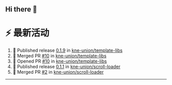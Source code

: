 ## Hi there 👋

<!--

**Here are some ideas to get you started:**

🙋‍♀️ A short introduction - what is your organization all about?
🌈 Contribution guidelines - how can the community get involved?
👩‍💻 Useful resources - where can the community find your docs? Is there anything else the community should know?
🍿 Fun facts - what does your team eat for breakfast?
🧙 Remember, you can do mighty things with the power of [Markdown](https://docs.github.com/github/writing-on-github/getting-started-with-writing-and-formatting-on-github/basic-writing-and-formatting-syntax)
-->


# ⚡ 最新活动

<!--START_SECTION:activity-->
1. 🚀 Published release [0.1.9](https://github.com/kne-union/template-libs/releases/tag/0.1.9) in [kne-union/template-libs](https://github.com/kne-union/template-libs)
2. 🎉 Merged PR [#10](https://github.com/kne-union/template-libs/pull/10) in [kne-union/template-libs](https://github.com/kne-union/template-libs)
3. 💪 Opened PR [#10](https://github.com/kne-union/template-libs/pull/10) in [kne-union/template-libs](https://github.com/kne-union/template-libs)
4. 🚀 Published release [0.1.1](https://github.com/kne-union/scroll-loader/releases/tag/0.1.1) in [kne-union/scroll-loader](https://github.com/kne-union/scroll-loader)
5. 🎉 Merged PR [#2](https://github.com/kne-union/scroll-loader/pull/2) in [kne-union/scroll-loader](https://github.com/kne-union/scroll-loader)
<!--END_SECTION:activity-->

---
